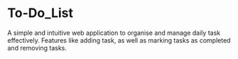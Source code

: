 # To-Do_List
A simple and intuitive web application to organise and manage daily task effectively. Features like adding task, as well as marking tasks as completed and removing tasks.
